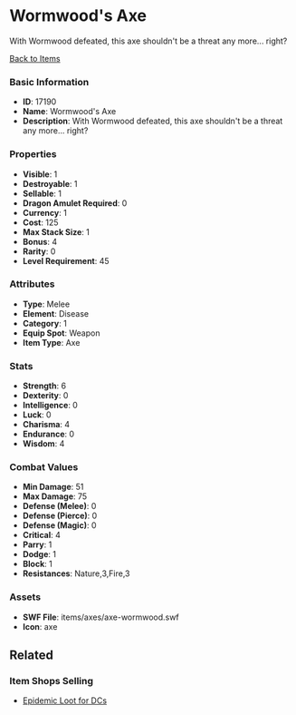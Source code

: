 # Wormwood's Axe

With Wormwood defeated, this axe shouldn't be a threat any more... right?

[Back to Items](../items.md)

### Basic Information

- **ID**: 17190
- **Name**: Wormwood&#039;s Axe
- **Description**: With Wormwood defeated, this axe shouldn&#039;t be a threat any more... right?

### Properties

- **Visible**: 1
- **Destroyable**: 1
- **Sellable**: 1
- **Dragon Amulet Required**: 0
- **Currency**: 1
- **Cost**: 125
- **Max Stack Size**: 1
- **Bonus**: 4
- **Rarity**: 0
- **Level Requirement**: 45

### Attributes

- **Type**: Melee
- **Element**: Disease
- **Category**: 1
- **Equip Spot**: Weapon
- **Item Type**: Axe

### Stats

- **Strength**: 6
- **Dexterity**: 0
- **Intelligence**: 0
- **Luck**: 0
- **Charisma**: 4
- **Endurance**: 0
- **Wisdom**: 4

### Combat Values

- **Min Damage**: 51
- **Max Damage**: 75
- **Defense (Melee)**: 0
- **Defense (Pierce)**: 0
- **Defense (Magic)**: 0
- **Critical**: 4
- **Parry**: 1
- **Dodge**: 1
- **Block**: 1
- **Resistances**: Nature,3,Fire,3

### Assets

- **SWF File**: items/axes/axe-wormwood.swf
- **Icon**: axe

## Related

### Item Shops Selling

- [Epidemic Loot for DCs](../item-shops/551-epidemic-loot-for-dcs.md)


